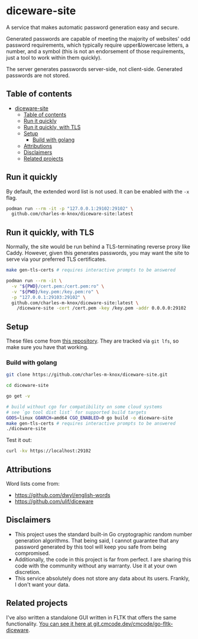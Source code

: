 # diceware-site

A service that makes automatic password generation easy and secure.

Generated passwords are capable of meeting the majority of websites' odd password requirements, which typically require upper&lowercase letters, a number, and a symbol (this is not an endorsement of those requirements, just a tool to work within them quickly).

The server generates passwords server-side, not client-side. Generated passwords are not stored.

## Table of contents

- [diceware-site](#diceware-site)
  - [Table of contents](#table-of-contents)
  - [Run it quickly](#run-it-quickly)
  - [Run it quickly, with TLS](#run-it-quickly-with-tls)
  - [Setup](#setup)
    - [Build with golang](#build-with-golang)
  - [Attributions](#attributions)
  - [Disclaimers](#disclaimers)
  - [Related projects](#related-projects)

## Run it quickly

By default, the extended word list is not used. It can be enabled with the `-x` flag.

```bash
podman run --rm -it -p "127.0.0.1:29102:29102" \
  github.com/charles-m-knox/diceware-site:latest
```

## Run it quickly, with TLS

Normally, the site would be run behind a TLS-terminating reverse proxy like Caddy. However, given this generates passwords, you may want the site to serve via your preferred TLS certificates.

```bash
make gen-tls-certs # requires interactive prompts to be answered

podman run --rm -it \
  -v "${PWD}/cert.pem:/cert.pem:ro" \
  -v "${PWD}/key.pem:/key.pem:ro" \
  -p "127.0.0.1:29103:29102" \
  github.com/charles-m-knox/diceware-site:latest \
    /diceware-site -cert /cert.pem -key /key.pem -addr 0.0.0.0:29102
```

## Setup

These files come from [this repository](https://github.com/dwyl/english-words). They are tracked via `git lfs`, so make sure you have that working.

### Build with golang

```bash
git clone https://github.com/charles-m-knox/diceware-site.git

cd diceware-site

go get -v

# build without cgo for compatibility on some cloud systems
# see `go tool dist list` for supported build targets
GOOS=linux GOARCH=amd64 CGO_ENABLED=0 go build -o diceware-site
make gen-tls-certs # requires interactive prompts to be answered
./diceware-site
```

Test it out:

```bash
curl -kv https://localhost:29102
```

## Attributions

Word lists come from:

- <https://github.com/dwyl/english-words>
- <https://github.com/ulif/diceware>

## Disclaimers

- This project uses the standard built-in Go cryptographic random number generation algorithms. That being said, I cannot guarantee that any password generated by this tool will keep you safe from being compromised.
- Additionally, the code in this project is far from perfect. I are sharing this code with the community without any warranty. Use it at your own discretion.
- This service absolutely does not store any data about its users. Frankly, I don't want your data.

## Related projects

I've also written a standalone GUI written in FLTK that offers the same functionality. [You can see it here at git.cmcode.dev/cmcode/go-fltk-diceware](https://git.cmcode.dev/cmcode/go-fltk-diceware).
